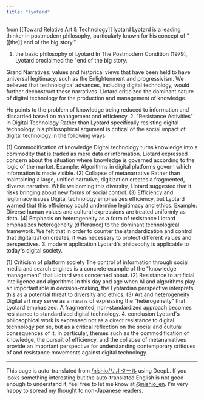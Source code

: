 ```yaml
---
title: "lyotard"
---
```


from  [[Toward Relative Art & Technology]]
lyotard
Lyotard is a leading thinker in postmodern philosophy, particularly known for his concept of "[[the]] end of the big story."
1. the basic philosophy of Lyotard
In The Postmodern Condition (1979), Lyotard proclaimed the "end of the big story.

Grand Narratives: values and historical views that have been held to have universal legitimacy, such as the Enlightenment and progressivism.
We believed that technological advances, including digital technology, would further deconstruct these narratives.
Liotard criticized the dominant nature of digital technology for the production and management of knowledge.

He points to the problem of knowledge being reduced to information and discarded based on management and efficiency.
2. "Resistance Activities" in Digital Technology
Rather than Lyotard specifically resisting digital technology, his philosophical argument is critical of the social impact of digital technology in the following ways.

(1) Commodification of knowledge
Digital technology turns knowledge into a commodity that is traded as mere data or information.
Liotard expressed concern about the situation where knowledge is governed according to the logic of the market.
Example: Algorithms in digital platforms govern which information is made visible.
(2) Collapse of metanarrative
Rather than maintaining a large, unified narrative, digitization creates a fragmented, diverse narrative.
While welcoming this diversity, Liotard suggested that it risks bringing about new forms of social control.
(3) Efficiency and legitimacy issues
Digital technology emphasizes efficiency, but Lyotard warned that this efficiency could undermine legitimacy and ethics.
Example: Diverse human values and cultural expressions are treated uniformly as data.
(4) Emphasis on heterogeneity as a form of resistance
Liotard emphasizes heterogeneity (differance) to the dominant technological framework.
We felt that in order to counter the standardization and control that digitalization creates, it was necessary to protect different values and perspectives.
3. modern application
Lyotard's philosophy is applicable to today's digital society.

(1) Criticism of platform society
The control of information through social media and search engines is a concrete example of the "knowledge management" that Liotard was concerned about.
(2) Resistance to artificial intelligence and algorithms
In this day and age when AI and algorithms play an important role in decision-making, the Lyotardian perspective interprets this as a potential threat to diversity and ethics.
(3) Art and heterogeneity
Digital art may serve as a means of expressing the "heterogeneity" that Lyotard emphasized.
A fragmented, non-standardized approach becomes resistance to standardized digital technology.
4. conclusion
Lyotard's philosophical work is expressed not as a direct resistance to digital technology per se, but as a critical reflection on the social and cultural consequences of it. In particular, themes such as the commodification of knowledge, the pursuit of efficiency, and the collapse of metanarratives provide an important perspective for understanding contemporary critiques of and resistance movements against digital technology.


---
This page is auto-translated from [/nishio/リオタール](https://scrapbox.io/nishio/リオタール) using DeepL. If you looks something interesting but the auto-translated English is not good enough to understand it, feel free to let me know at [@nishio_en](https://twitter.com/nishio_en). I'm very happy to spread my thought to non-Japanese readers.